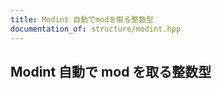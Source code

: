 ```yaml
---
title: Modint 自動でmodを取る整数型
documentation_of: structure/modint.hpp
---
```


## Modint 自動で mod を取る整数型
